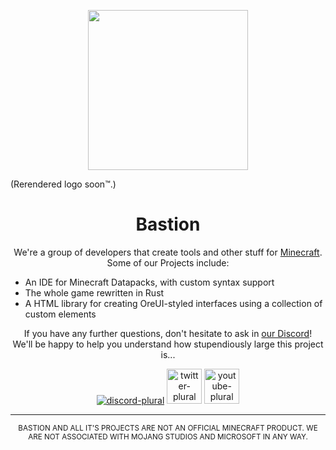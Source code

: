 <p align="center"><img src="https://bastionmc.github.io/github/assets/profile/organisation_logo.png" height="256px" width="256px"></p>
(Rerendered logo soon™️.)
<h1 align="center">Bastion</h1>
<p align="center">We're a group of developers that create tools and other stuff for <a href="https://minecraft.net">Minecraft</a>. Some of our Projects include:</p>

- An IDE for Minecraft Datapacks, with custom syntax support
- The whole game rewritten in Rust
- A HTML library for creating OreUI-styled interfaces using a collection of custom elements

<p align="center">If you have any further questions, don't hesitate to ask in <a href="https://discord.gg/KvZJGqMEhU">our Discord</a>!<br>We'll be happy to help you understand how stupendiously large this project is...</p>

<p align="center">
<a href="https://discord.gg/KvZJGqMEhU"><img alt="discord-plural" src="https://cdn.jsdelivr.net/npm/@intergrav/devins-badges@3/assets/cozy/social/discord-plural_vector.svg"></a>
<a href="https://www.twitter.com/Bastion_MC"><img alt="twitter-plural" height="56" src="https://cdn.jsdelivr.net/npm/@intergrav/devins-badges@3/assets/cozy/social/twitter-plural_vector.svg"></a>
<a href="https://www.youtube.com/@Bastion_MC"><img alt="youtube-plural" height="56" src="https://cdn.jsdelivr.net/npm/@intergrav/devins-badges@3/assets/cozy/social/youtube-plural_vector.svg"></a>
</p>

---

<p align="center"><sub>BASTION AND ALL IT'S PROJECTS ARE NOT AN OFFICIAL MINECRAFT PRODUCT. WE ARE NOT ASSOCIATED WITH MOJANG STUDIOS AND MICROSOFT IN ANY WAY.</sub></p>
